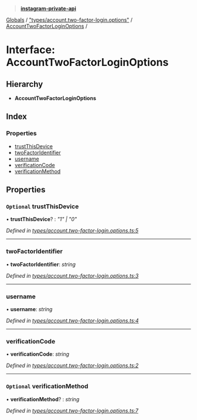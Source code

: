 > **[instagram-private-api](../README.md)**

[Globals](../README.md) / ["types/account.two-factor-login.options"](../modules/_types_account_two_factor_login_options_.md) / [AccountTwoFactorLoginOptions](_types_account_two_factor_login_options_.accounttwofactorloginoptions.md) /

# Interface: AccountTwoFactorLoginOptions

## Hierarchy

* **AccountTwoFactorLoginOptions**

## Index

### Properties

* [trustThisDevice](_types_account_two_factor_login_options_.accounttwofactorloginoptions.md#optional-trustthisdevice)
* [twoFactorIdentifier](_types_account_two_factor_login_options_.accounttwofactorloginoptions.md#twofactoridentifier)
* [username](_types_account_two_factor_login_options_.accounttwofactorloginoptions.md#username)
* [verificationCode](_types_account_two_factor_login_options_.accounttwofactorloginoptions.md#verificationcode)
* [verificationMethod](_types_account_two_factor_login_options_.accounttwofactorloginoptions.md#optional-verificationmethod)

## Properties

### `Optional` trustThisDevice

• **trustThisDevice**? : *"1" | "0"*

*Defined in [types/account.two-factor-login.options.ts:5](https://github.com/dilame/instagram-private-api/blob/173bc62/src/types/account.two-factor-login.options.ts#L5)*

___

###  twoFactorIdentifier

• **twoFactorIdentifier**: *string*

*Defined in [types/account.two-factor-login.options.ts:3](https://github.com/dilame/instagram-private-api/blob/173bc62/src/types/account.two-factor-login.options.ts#L3)*

___

###  username

• **username**: *string*

*Defined in [types/account.two-factor-login.options.ts:4](https://github.com/dilame/instagram-private-api/blob/173bc62/src/types/account.two-factor-login.options.ts#L4)*

___

###  verificationCode

• **verificationCode**: *string*

*Defined in [types/account.two-factor-login.options.ts:2](https://github.com/dilame/instagram-private-api/blob/173bc62/src/types/account.two-factor-login.options.ts#L2)*

___

### `Optional` verificationMethod

• **verificationMethod**? : *string*

*Defined in [types/account.two-factor-login.options.ts:7](https://github.com/dilame/instagram-private-api/blob/173bc62/src/types/account.two-factor-login.options.ts#L7)*